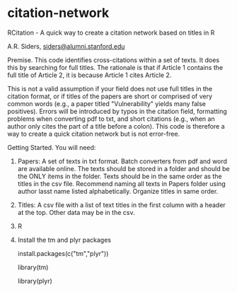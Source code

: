 # citation-network
RCitation - A quick way to create a citation network based on titles in R

A.R. Siders, siders@alumni.stanford.edu

Premise. This code identifies cross-citations within a set of texts. It does this by searching for full titles.
The rationale is that if Article 1 contains the full title of Article 2, it is because Article 1 cites Article 2. 

This is not a valid assumption if your field does not use full titles in the citation format, or if titles of the papers are short or comprised of very common words (e.g., a paper titled "Vulnerability" yields many false positives). Errors will be introduced by typos in the citation field, formatting problems when converting pdf to txt, and short citations (e.g., when an author only cites the part of a title before a colon). This code is therefore a way to create a quick citation network but is not error-free. 

Getting Started. You will need: 

1. Papers: A set of texts in txt format. Batch converters from pdf and word are available online. 
The texts should be stored in a folder and should be the ONLY items in the folder. 
Texts should be in the same order as the titles in the csv file. 
Recommend naming all texts in Papers folder using author lasst name listed alphabetically. Organize titles in same order.

2. Titles: A csv file with a list of text titles in the first column with a header at the top. Other data may be in the csv. 

3. R 

4. Install the tm and plyr packages

   install.packages(c("tm","plyr"))

   library(tm)
   
   library(plyr)
 
 
  
